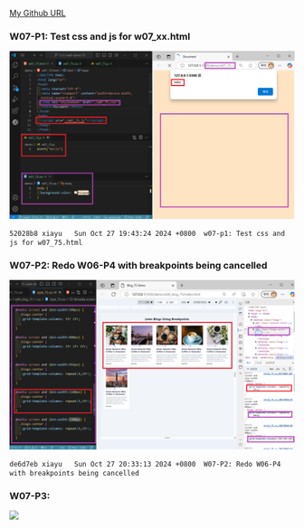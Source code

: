 [My Github URL](https://github.com/xiayu1117/113-sweb-demo-75)

### W07-P1: Test css and js for w07_xx.html
![](w07-p1.png)

```
52028b8 xiayu   Sun Oct 27 19:43:24 2024 +0800  w07-p1: Test css and js for w07_75.html
```

### W07-P2: Redo W06-P4 with breakpoints being cancelled

![](w07-p2.png)

```
de6d7eb xiayu   Sun Oct 27 20:33:13 2024 +0800  W07-P2: Redo W06-P4 with breakpoints being cancelled
```

### W07-P3:

![](w07-p3.png)

```

```
